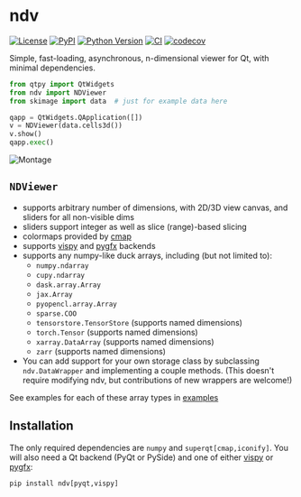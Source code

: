 # ndv

[![License](https://img.shields.io/pypi/l/ndv.svg?color=green)](https://github.com/pyapp-kit/ndv/raw/main/LICENSE)
[![PyPI](https://img.shields.io/pypi/v/ndv.svg?color=green)](https://pypi.org/project/ndv)
[![Python Version](https://img.shields.io/pypi/pyversions/ndv.svg?color=green)](https://python.org)
[![CI](https://github.com/pyapp-kit/ndv/actions/workflows/ci.yml/badge.svg)](https://github.com/pyapp-kit/ndv/actions/workflows/ci.yml)
[![codecov](https://codecov.io/gh/pyapp-kit/ndv/branch/main/graph/badge.svg)](https://codecov.io/gh/pyapp-kit/ndv)

Simple, fast-loading, asynchronous, n-dimensional viewer for Qt, with minimal dependencies.

```python
from qtpy import QtWidgets
from ndv import NDViewer
from skimage import data  # just for example data here

qapp = QtWidgets.QApplication([])
v = NDViewer(data.cells3d())
v.show()
qapp.exec()
```

![Montage](https://github.com/pyapp-kit/ndv/assets/1609449/712861f7-ddcb-4ecd-9a4c-ba5f0cc1ee2c)

## `NDViewer`

- supports arbitrary number of dimensions, with 2D/3D view canvas, and sliders for all non-visible dims
- sliders support integer as well as slice (range)-based slicing
- colormaps provided by [cmap](https://github.com/tlambert03/cmap)
- supports [vispy](https://github.com/vispy/vispy) and [pygfx](https://github.com/pygfx/pygfx) backends
- supports any numpy-like duck arrays, including (but not limited to):
  - `numpy.ndarray`
  - `cupy.ndarray`
  - `dask.array.Array`
  - `jax.Array`
  - `pyopencl.array.Array`
  - `sparse.COO`
  - `tensorstore.TensorStore` (supports named dimensions)
  - `torch.Tensor` (supports named dimensions)
  - `xarray.DataArray` (supports named dimensions)
  - `zarr` (supports named dimensions)
- You can add support for your own storage class by subclassing `ndv.DataWrapper`
    and implementing a couple methods. (This doesn't require modifying ndv,
    but contributions of new wrappers are welcome!)

See examples for each of these array types in [examples](./examples/)

## Installation

The only required dependencies are `numpy` and `superqt[cmap,iconify]`.
You will also need a Qt backend (PyQt or PySide) and one of either
[vispy](https://github.com/vispy/vispy) or [pygfx](https://github.com/pygfx/pygfx):

```python
pip install ndv[pyqt,vispy]
```
